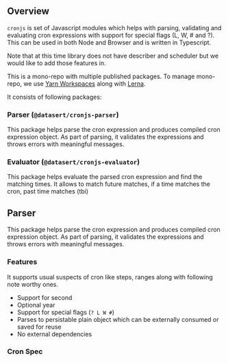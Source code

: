 ## Overview

`cronjs` is set of Javascript modules which helps with parsing, validating and evaluating cron expressions with support for special flags (L, W, # and ?). This can be used in both Node and Browser and is written in Typescript.

Note that at this time library does not have describer and scheduler but we would like to add those features in.

This is a mono-repo with multiple published packages. To manage mono-repo, we use [Yarn Workspaces](https://classic.yarnpkg.com/en/docs/workspaces/) along with [Lerna](https://lerna.js.org/).

It consists of following packages:

### Parser (`@datasert/cronjs-parser`)

This package helps parse the cron expression and produces compiled cron expression object. As part of parsing, it validates the expressions and throws errors with meaningful messages.

### Evaluator (`@datasert/cronjs-evaluator`)

This package helps evaluate the parsed cron expression and find the matching times. It allows to match future matches, if a time matches the cron, past time matches (tbi)

## Parser

This package helps parse the cron expression and produces compiled cron expression object. As part of parsing, it validates the expressions and throws errors with meaningful messages.

### Features

It supports usual suspects of cron like steps, ranges along with following note worthy ones.

- Support for second
- Optional year
- Support for special flags (`? L W #`)
- Parses to persistable plain object which can be externally consumed or saved for reuse
- No external dependencies

### Cron Spec
